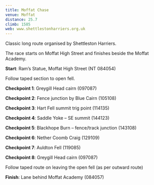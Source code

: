 ```yaml
---
title: Moffat Chase
venue: Moffat
distance: 25.7
climb: 1585
web: www.shettlestonharriers.org.uk
---
```

Classic long route organised by Shettleston Harriers.

The race starts on Moffat High Street and finishes beside the Moffat Academy.

**Start**: Ram’s Statue, Moffat High Street (NT 084054)

Follow taped section to open fell.

**Checkpoint 1**: Greygill Head cairn (097087)

**Checkpoint 2**: Fence junction by Blue Cairn (105108)

**Checkpoint 3**: Hart Fell summit trig point (114135)

**Checkpoint 4**: Saddle Yoke – SE summit (144123)

**Checkpoint 5**: Blackhope Burn – fence/track junction (143108)

**Checkpoint 6**: Nether Coomb Craig (129109)

**Checkpoint 7**: Auldton Fell (119085)

**Checkpoint 8**: Greygill Head cairn (097087)

Follow taped route on leaving the open fell (as per outward route)

**Finish**: Lane behind Moffat Academy (084057)